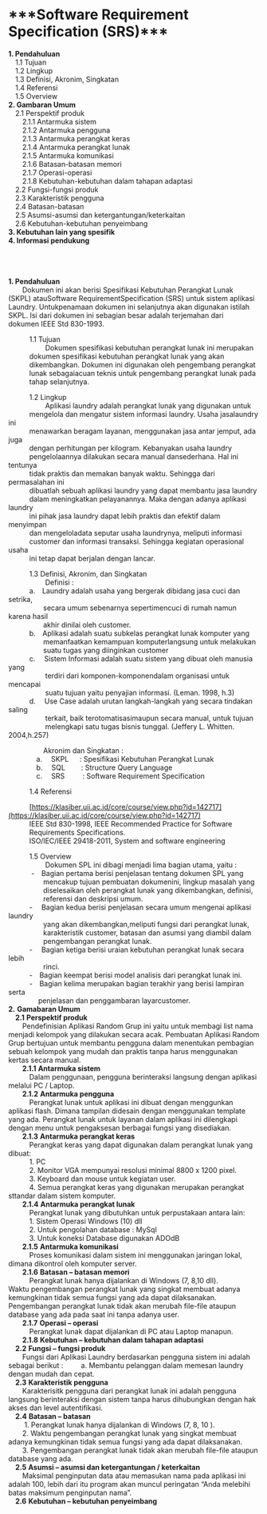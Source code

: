﻿<h1>***Software Requirement Specification (SRS)***</h1>
<b>1. Pendahuluan</b><br>
&emsp;1.1 Tujuan<br>
&emsp;1.2 Lingkup<br>
&emsp;1.3 Definisi, Akronim, Singkatan<br>
&emsp;1.4 Referensi<br>
&emsp;1.5 Overview<br>
<b>2. Gambaran Umum</b><br>
&emsp;2.1 Perspektif produk<br>
&emsp;&emsp;2.1.1 Antarmuka sistem<br>
&emsp;&emsp;2.1.2 Antarmuka pengguna<br>
&emsp;&emsp;2.1.3 Antarmuka perangkat keras <br>
&emsp;&emsp;2.1.4 Antarmuka perangkat lunak<br>
&emsp;&emsp;2.1.5 Antarmuka komunikasi<br>
&emsp;&emsp;2.1.6 Batasan-batasan memori<br> 
&emsp;&emsp;2.1.7 Operasi-operasi<br>
&emsp;&emsp;2.1.8 Kebutuhan-kebutuhan dalam tahapan adaptasi<br>
&emsp;2.2 Fungsi-fungsi produk<br>
&emsp;2.3 Karakteristik pengguna<br>
&emsp;2.4 Batasan-batasan<br> 
&emsp;2.5 Asumsi-asumsi dan ketergantungan/keterkaitan<br>
&emsp;2.6 Kebutuhan-kebutuhan penyeimbang<br>
<b>3. Kebutuhan lain yang spesifik</b><br>
<b>4.  Informasi pendukung</b><br>
<br>
<br>
<br>

<b>1. Pendahuluan </b> <br>
&emsp;&emsp;Dokumen ini akan berisi Spesifikasi  Kebutuhan Perangkat Lunak<br>
(SKPL) atauSoftware RequirementSpecification (SRS) untuk sistem aplikasi<br>
Laundry. Untukpenamaan dokumen ini selanjutnya akan  digunakan istilah<br>
SKPL. Isi dari dokumen ini sebagian besar adalah terjemahan dari<br>
dokumen IEEE  Std 830-1993.<br>

&emsp;&emsp;&emsp;1.1 Tujuan<br>
&emsp;&emsp;&emsp;&emsp;&emsp; Dokumen spesifikasi kebutuhan perangkat lunak ini  merupakan<br>
&emsp;&emsp;&emsp;dokumen spesifikasi kebutuhan perangkat lunak yang akan<br>
&emsp;&emsp;&emsp;dikembangkan. Dokumen ini digunakan oleh pengembang perangkat<br>
&emsp;&emsp;&emsp;lunak sebagaiacuan teknis untuk pengembang perangkat lunak pada<br>
&emsp;&emsp;&emsp;tahap  selanjutnya.<br>

&emsp;&emsp;&emsp;1.2 Lingkup<br>
&emsp;&emsp;&emsp;&emsp;&emsp; Aplikasi laundry adalah perangkat lunak yang digunakan untuk<br>
&emsp;&emsp;&emsp;mengelola dan mengatur sistem informasi laundry. Usaha jasalaundry ini<br>
&emsp;&emsp;&emsp;menawarkan beragam layanan,  menggunakan jasa  antar jemput, ada juga<br>
&emsp;&emsp;&emsp;dengan perhitungan per kilogram. Kebanyakan usaha laundry<br>
&emsp;&emsp;&emsp;pengelolaannya dilakukan secara manual dansederhana. Hal ini tentunya<br>
&emsp;&emsp;&emsp;tidak praktis dan memakan banyak waktu. Sehingga dari permasalahan ini<br>
&emsp;&emsp;&emsp;dibuatlah sebuah aplikasi laundry yang dapat membantu jasa laundry<br>
&emsp;&emsp;&emsp;dalam meningkatkan pelayanannya. Maka dengan adanya aplikasi laundry<br>
&emsp;&emsp;&emsp;ini pihak jasa laundry dapat lebih praktis dan efektif dalam menyimpan<br>
&emsp;&emsp;&emsp;dan mengeloladata seputar usaha laundrynya, meliputi informasi<br>
&emsp;&emsp;&emsp;customer dan informasi transaksi. Sehingga kegiatan operasional usaha<br> 
&emsp;&emsp;&emsp;ini tetap dapat berjalan dengan lancar.<br>

&emsp;&emsp;&emsp;1.3 Definisi, Akronim, dan Singkatan<br>
&emsp;&emsp;&emsp;&emsp;&emsp; Definisi :<br>
&emsp;&emsp;&emsp;a.&emsp;Laundry adalah usaha yang bergerak dibidang  jasa cuci dan setrika,<br>
&emsp;&emsp;&emsp;&emsp;&emsp;secara umum sebenarnya sepertimencuci di rumah namun karena hasil<br>
&emsp;&emsp;&emsp;&emsp;&emsp;akhir dinilai oleh customer.<br>
&emsp;&emsp;&emsp;b.&emsp;Aplikasi adalah suatu subkelas  perangkat lunak komputer yang<br>
&emsp;&emsp;&emsp;&emsp;&emsp;memanfaatkan kemampuan komputerlangsung untuk melakukan<br>
&emsp;&emsp;&emsp;&emsp;&emsp;suatu tugas yang diinginkan customer<br>
&emsp;&emsp;&emsp;c. &emsp;Sistem Informasi adalah suatu sistem yang dibuat oleh manusia yang<br>
&emsp;&emsp;&emsp;&emsp;&emsp; terdiri dari komponen-komponendalam organisasi untuk mencapai<br>
&emsp;&emsp;&emsp;&emsp;&emsp; suatu tujuan yaitu penyajian informasi. (Leman. 1998, h.3)<br>
&emsp;&emsp;&emsp;d. &emsp;Use Case adalah urutan langkah-langkah yang secara  tindakan saling<br> 
&emsp;&emsp;&emsp;&emsp;&emsp; terkait, baik terotomatisasimaupun secara manual, untuk tujuan<br>
&emsp;&emsp;&emsp;&emsp;&emsp; melengkapi satu tugas bisnis tunggal. (Jeffery  L. Whitten. 2004,h.257)<br>

&emsp;&emsp;&emsp;&emsp;&emsp;Akronim dan Singkatan :<br>
&emsp;&emsp;&emsp;&emsp;a. &emsp;SKPL &emsp; : Spesifikasi  Kebutuhan  Perangkat  Lunak<br>
&emsp;&emsp;&emsp;&emsp;b. &emsp;SQL &emsp;&emsp;: Structure Query Language<br>
&emsp;&emsp;&emsp;&emsp;c. &emsp;SRS &emsp;&emsp; : Software Requirement Specification<br>

&emsp;&emsp;&emsp;1.4 Referensi<br>

&emsp;&emsp;&emsp;[https://klasiber.uii.ac.id/core/course/view.php?id=142717](https://klasiber.uii.ac.id/core/course/view.php?id=142717)<br>
&emsp;&emsp;&emsp;IEEE Std 830-1998, IEEE  Recommended Practice for Software <br>
&emsp;&emsp;&emsp;Requirements Specifications.<br>
&emsp;&emsp;&emsp;ISO/IEC/IEEE 29418-2011, System and software engineering<br>

&emsp;&emsp;&emsp;1.5 Overview<br>
&emsp;&emsp;&emsp;&emsp;&emsp; Dokumen SPL ini dibagi menjadi lima bagian utama, yaitu :<br>
&emsp;&emsp;&emsp; -&emsp;Bagian pertama berisi penjelasan tentang dokumen SPL yang<br>
&emsp;&emsp;&emsp;&emsp;&emsp;mencakup tujuan  pembuatan dokumenini, lingkup masalah yang<br>
&emsp;&emsp;&emsp;&emsp;&emsp;diselesaikan oleh  perangkat lunak yang dikembangkan, definisi,<br>
&emsp;&emsp;&emsp;&emsp;&emsp;referensi dan deskripsi umum.<br>
&emsp;&emsp;&emsp;-&emsp; Bagian kedua berisi penjelasan secara umum mengenai aplikasi laundry<br>
&emsp;&emsp;&emsp;&emsp;&emsp;yang akan dikembangkan,meliputi fungsi dari perangkat lunak,<br>
&emsp;&emsp;&emsp;&emsp;&emsp;karakteristik customer, batasan dan asumsi yang diambil dalam<br>
&emsp;&emsp;&emsp;&emsp;&emsp;pengembangan perangkat lunak.<br>
&emsp;&emsp;&emsp;-&emsp; Bagian ketiga berisi uraian kebutuhan perangkat lunak secara lebih<br>
&emsp;&emsp;&emsp;&emsp;&emsp;rinci.<br>
&emsp;&emsp;&emsp;-&emsp;Bagian keempat berisi model analisis dari perangkat lunak ini.<br>
&emsp;&emsp;&emsp;-&emsp;Bagian kelima merupakan bagian terakhir yang berisi  lampiran serta <br>
&emsp;&emsp;&emsp;&emsp; penjelasan dan penggambaran layarcustomer.<br>
**2.**	**Gamabaran Umum**<br>
	&emsp;**2.1**	**Perspektif produk**<br>
		&emsp;&emsp;Pendefinisian Aplikasi Random Grup ini yaitu untuk membagi list nama menjadi kelompok yang dilakukan secara acak. Pembuatan Aplikasi Random Grup bertujuan untuk membantu pengguna dalam menentukan pembagian sebuah kelompok yang mudah dan praktis tanpa harus menggunakan kertas secara manual. <br>
		&emsp;&emsp;**2.1.1**	**Antarmuka sistem**<br>
				&emsp;&emsp;&emsp;Dalam penggunaan, pengguna berinteraksi langsung dengan aplikasi melalui PC / Laptop.<br>
		&emsp;&emsp;**2.1.2**	**Antarmuka pengguna**<br>
				&emsp;&emsp;&emsp;Perangkat lunak untuk aplikasi ini dibuat dengan menggunkan aplikasi flash. Dimana tampilan didesain dengan menggunakan template yang ada. Perangkat lunak untuk layanan dalam aplikasi ini dilengkapi dengan menu untuk pengaksesan berbagai fungsi yang disediakan.<br>
		&emsp;&emsp;**2.1.3**	**Antarmuka perangkat keras**<br>
				&emsp;&emsp;&emsp;Perangkat keras yang dapat digunakan dalam perangkat lunak yang dibuat:<br>
				&emsp;&emsp;&emsp;1.	PC<br>
				&emsp;&emsp;&emsp;2.	Monitor VGA mempunyai resolusi minimal 8800 x 1200 pixel.<br>
			&emsp;&emsp;&emsp;3.	Keyboard dan mouse untuk kegiatan user.<br>
				&emsp;&emsp;&emsp;4.	Semua perangkat keras yang digunakan merupakan perangkat sttandar dalam sistem komputer.<br>
		&emsp;&emsp;**2.1.4**	**Antarmuka perangkat lunak**<br>
				&emsp;&emsp;&emsp;Perangkat lunak yang dibutuhkan untuk perpustakaan antara lain:<br>
				&emsp;&emsp;&emsp;1. Sistem Operasi Windows (10) dll<br>
				&emsp;&emsp;&emsp;2. Untuk pengolahan database : MySql<br>
				&emsp;&emsp;&emsp;3. Untuk koneksi Database digunakan ADOdB<br>
		&emsp;&emsp;**2.1.5**	**Antarmuka komunikasi**<br>
			&emsp;&emsp;&emsp;Proses komunikasi dalam sistem ini menggunakan jaringan lokal, dimana dikontrol oleh komputer server.<br>
		&emsp;&emsp;**2.1.6**	**Batasan – batasan memori**<br>
				&emsp;&emsp;&emsp;Perangkat lunak hanya dijalankan di Windows (7, 8,10 dll).
				&emsp;&emsp;&emsp;Waktu pengembangan perangkat lunak yang singkat membuat adanya kemungkinan tidak semua fungsi yang ada dapat dilaksanakan. Pengembangan perangkat lunak tidak akan merubah file-file ataupun database yang ada pada saat ini tanpa adanya user.<br>
		&emsp;&emsp;**2.1.7**	**Operasi – operasi**<br>
				&emsp;&emsp;&emsp;Perangkat lunak dapat dijalankan di PC atau Laptop manapun. <br>
		&emsp;&emsp;**2.1.8**	**Kebutuhan – kebutuhan dalam tahapan adaptasi**<br>
	&emsp;**2.2**	**Fungsi – fungsi produk**<br>
		&emsp;&emsp;Fungsi dari Aplikasi Laundry berdasarkan pengguna sistem ini adalah sebagai berikut :
		&emsp;&emsp;	a.	Membantu pelanggan dalam memesan laundry dengan mudah dan cepat.<br>
	&emsp;**2.3**	**Karakteristik pengguna**<br>
		&emsp;&emsp;Karakterisitk pengguna dari perangkat lunak ini adalah pengguna langsung berinteraksi dengan sistem tanpa harus dihubungkan dengan hak akses dan level autentifikasi.<br>
	&emsp;**2.4**	**Batasan – batasan**<br>
	&emsp;&emsp;	1.	Perangkat lunak hanya dijalankan di Windows (7, 8, 10 ).<br>
		&emsp;&emsp;2.	Waktu pengembangan perangkat lunak yang singkat membuat adanya kemungkinan tidak semua fungsi yang ada dapat dilaksanakan.<br>
		&emsp;&emsp;3.	Pengembangan perangkat lunak tidak akan merubah file-file ataupun database yang ada.<br>
	&emsp;**2.5**	**Asumsi – asumsi dan ketergantungan / keterkaitan**<br>
		&emsp;&emsp;Maksimal penginputan data atau memasukan nama pada aplikasi ini adalah 100, lebih dari itu program akan muncul peringatan “Anda melebihi batas maksimum penginputan nama”.<br>
	&emsp;**2.6**	**Kebutuhan – kebutuhan penyeimbang**

